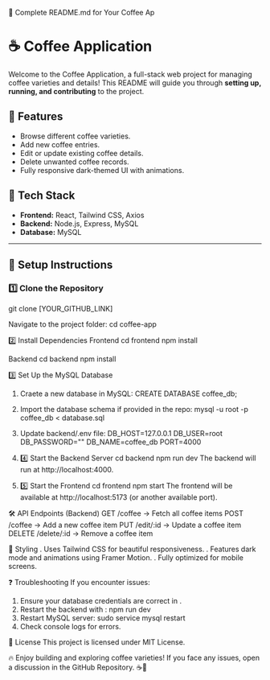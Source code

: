 🔹 Complete README.md for Your Coffee Ap
# ☕ Coffee Application

Welcome to the Coffee Application, a full-stack web project for managing coffee varieties and details! This README will guide you through **setting up, running, and contributing** to the project.

## 📌 Features
- Browse different coffee varieties.
- Add new coffee entries.
- Edit or update existing coffee details.
- Delete unwanted coffee records.
- Fully responsive dark-themed UI with animations.

## 🚀 Tech Stack
- **Frontend:** React, Tailwind CSS, Axios
- **Backend:** Node.js, Express, MySQL
- **Database:** MySQL

---

## 🔧 Setup Instructions

### 1️⃣ **Clone the Repository**

git clone [YOUR_GITHUB_LINK]


Navigate to the project folder:
cd coffee-app


2️⃣ Install Dependencies
Frontend
cd frontend
npm install

Backend
cd backend
npm install


3️⃣ Set Up the MySQL Database
1. Craete a new database in MySQL:
CREATE DATABASE coffee_db;

2. Import the database schema if provided in the repo:
mysql -u root -p coffee_db < database.sql

3. Update backend/.env file:
DB_HOST=127.0.0.1
DB_USER=root
DB_PASSWORD=""
DB_NAME=coffee_db
PORT=4000

4. 4️⃣ Start the Backend Server
cd backend
npm run dev
The backend will run at http://localhost:4000.

5. 5️⃣ Start the Frontend
cd frontend
npm start
The frontend will be available at http://localhost:5173 (or another available port).


🛠 API Endpoints (Backend)
GET /coffee    → Fetch all coffee items
POST /coffee   → Add a new coffee item
PUT /edit/:id  → Update a coffee item
DELETE /delete/:id  → Remove a coffee item

🎨 Styling
. Uses Tailwind CSS for beautiful responsiveness.
. Features dark mode and animations using Framer Motion.
. Fully optimized for mobile screens.



❓ Troubleshooting
If you encounter issues:
1. Ensure your database credentials are correct in .
2. Restart the backend with :
npm run dev
3. Restart MySQL server:
sudo service mysql restart
4. Check console logs for errors.



📜 License
This project is licensed under MIT License.

🔥 Enjoy building and exploring coffee varieties! If you face any issues, open a discussion in the GitHub Repository. ☕🚀
